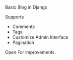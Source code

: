 Basic Blog in Django


Supports
- Comments
- Tags
- Customize Admin Interface
- Pagination


Open For improvements.
